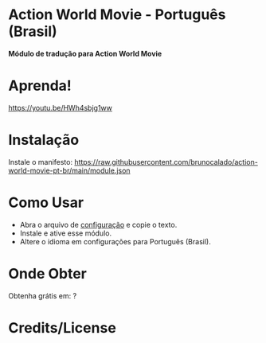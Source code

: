 # Action World Movie - Português (Brasil)
**Módulo de tradução para Action World Movie**

# Aprenda!
https://youtu.be/HWh4sbjg1ww

# Instalação
Instale o manifesto: https://raw.githubusercontent.com/brunocalado/action-world-movie-pt-br/main/module.json

# Como Usar
- Abra o arquivo de [configuração](https://github.com/brunocalado/action-world-movie-pt-br/raw/main/template/ActionWorldMovie.txt) e copie o texto.
- Instale e ative esse módulo.
- Altere o idioma em configurações para Português (Brasil).

# Onde Obter

Obtenha grátis em: ?

# Credits/License


